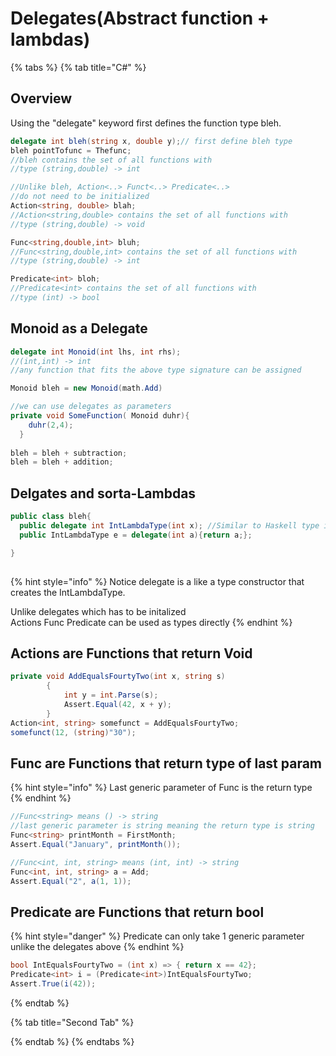 # Delegates\(Abstract function + lambdas\)

{% tabs %}
{% tab title="C\#" %}
## Overview

Using the "delegate" keyword first defines the function type bleh.

```csharp
delegate int bleh(string x, double y);// first define bleh type
bleh pointTofunc = Thefunc; 
//bleh contains the set of all functions with 
//type (string,double) -> int

//Unlike bleh, Action<..> Funct<..> Predicate<..> 
//do not need to be initialized
Action<string, double> blah;
//Action<string,double> contains the set of all functions with
//type (string,double) -> void

Func<string,double,int> bluh;
//Func<string,double,int> contains the set of all functions with
//type (string,double) -> int

Predicate<int> bloh;
//Predicate<int> contains the set of all functions with
//type (int) -> bool
```

## Monoid as a Delegate 

```csharp
delegate int Monoid(int lhs, int rhs);
//(int,int) -> int
//any function that fits the above type signature can be assigned

Monoid bleh = new Monoid(math.Add)

//we can use delegates as parameters
private void SomeFunction( Monoid duhr){
    duhr(2,4);
  }  
  
bleh = bleh + subtraction;
bleh = bleh + addition;

```

## Delgates and sorta-Lambdas

```csharp
public class bleh{
  public delegate int IntLambdaType(int x); //Similar to Haskell type init
  public IntLambdaType e = delegate(int a){return a;};

}
                
```

{% hint style="info" %}
Notice delegate is a like a type constructor that creates the IntLambdaType.

Unlike delegates which has to be initalized  
Actions Func Predicate can be used as types directly
{% endhint %}

## Actions are Functions that return Void

```csharp
private void AddEqualsFourtyTwo(int x, string s)
        {
            int y = int.Parse(s);
            Assert.Equal(42, x + y);
        }
Action<int, string> somefunct = AddEqualsFourtyTwo;
somefunct(12, (string)"30");
```

## Func are Functions that return type of last param

{% hint style="info" %}
Last generic parameter of Func is the return type 
{% endhint %}

```csharp
//Func<string> means () -> string
//last generic parameter is string meaning the return type is string
Func<string> printMonth = FirstMonth;
Assert.Equal("January", printMonth());

//Func<int, int, string> means (int, int) -> string
Func<int, int, string> a = Add;
Assert.Equal("2", a(1, 1));

```

## Predicate are Functions that return bool

{% hint style="danger" %}
Predicate can only take 1 generic parameter unlike the delegates above
{% endhint %}

```csharp
bool IntEqualsFourtyTwo = (int x) => { return x == 42};
Predicate<int> i = (Predicate<int>)IntEqualsFourtyTwo;
Assert.True(i(42));
```
{% endtab %}

{% tab title="Second Tab" %}

{% endtab %}
{% endtabs %}



